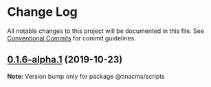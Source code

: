 # Change Log

All notable changes to this project will be documented in this file.
See [Conventional Commits](https://conventionalcommits.org) for commit guidelines.

## [0.1.6-alpha.1](https://github.com/tinacms/tinacms/compare/@tinacms/scripts@0.1.6-alpha.0...@tinacms/scripts@0.1.6-alpha.1) (2019-10-23)

**Note:** Version bump only for package @tinacms/scripts
